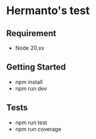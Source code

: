 # Hermanto's test

## Requirement
- Node 20.xx

## Getting Started
- npm install
- npm run dev

## Tests
- npm run test
- npm run coverage

